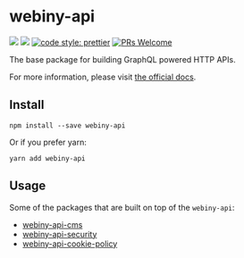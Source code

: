 # webiny-api
[![](https://img.shields.io/npm/dw/webiny-api.svg)](https://www.npmjs.com/package/webiny-api) 
[![](https://img.shields.io/npm/v/webiny-api.svg)](https://www.npmjs.com/package/webiny-api)
[![code style: prettier](https://img.shields.io/badge/code_style-prettier-ff69b4.svg?style=flat-square)](https://github.com/prettier/prettier)
[![PRs Welcome](https://img.shields.io/badge/PRs-welcome-brightgreen.svg?style=flat-square)](http://makeapullrequest.com)

The base package for building GraphQL powered HTTP APIs.

For more information, please visit [the official docs](https://docs.webiny.com/docs/developer-tutorials/api-overview).
  
## Install
```
npm install --save webiny-api
```

Or if you prefer yarn: 
```
yarn add webiny-api
```

## Usage

Some of the packages that are built on top of the `webiny-api`:

- [webiny-api-cms](../webiny-api-cms/src) 
- [webiny-api-security](../webiny-api-security/src) 
- [webiny-api-cookie-policy](../webiny-api-cookie-policy/src) 
